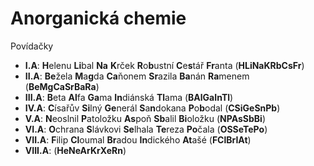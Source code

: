 # Anorganická chemie

Povídačky

- **I.A**: **H**elenu **Li**bal **Na** **K**rček **R**o**b**ustní **C**e**s**tář **Fr**anta (**HLiNaKRbCsFr**)
- **II.A**: **Be**žela **M**a**g**da **Ca**ňonem **Sr**azila **Ba**nán **Ra**menem (**BeMgCaSrBaRa**)
- **III.A**: **B**eta **Al**fa **Ga**ma **In**diánská **Tl**ama (**BAlGaInTl**)
- **IV.A**: **C**ísařův **Si**lný **Ge**nerál **S**a**n**dokana **P**o**b**odal (**CSiGeSnPb**)
- **V.A**: **N**eoslnil **P**atoložku **As**poň **Sb**alil **Bi**oložku (**NPAsSbBi**)
- **VI.A**: **O**chrana **S**lávkovi **Se**lhala **Te**reza **Po**čala (**OSSeTePo**)
- **VII.A**: **F**ilip **Cl**oumal **Br**adou **In**dického **At**ašé (**FClBrIAt**)
- **VIII.A**: (**HeNeArKrXeRn**)